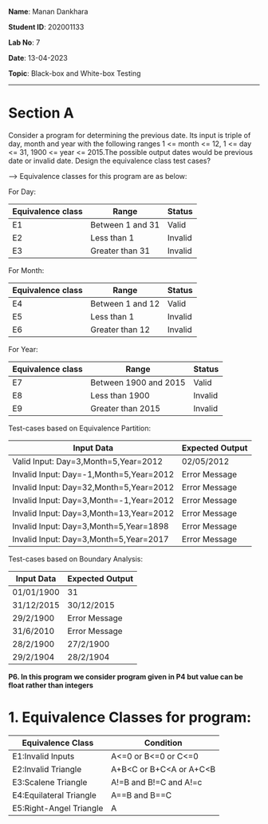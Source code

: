 **Name**: Manan Dankhara

**Student ID**: 202001133

**Lab No**: 7

**Date**: 13-04-2023

**Topic**: Black-box and White-box Testing

---

# Section A

Consider a program for determining the previous date. Its input is triple of day, month and year with the
following ranges 1 <= month <= 12, 1 <= day <= 31, 1900 <= year <= 2015.The possible output dates would be
previous date or invalid date. Design the equivalence class test cases?

--> Equivalence classes for this program are as below:

For Day:
    
| Equivalence class | Range | Status
| ----------------- | ----- | ------
| E1 | Between 1 and 31 | Valid
| E2 | Less than 1 | Invalid
| E3 | Greater than 31 | Invalid

For Month:
    
| Equivalence class | Range | Status
| ----------------- | ----- | ------
| E4 | Between 1 and 12 | Valid
| E5 | Less than 1 | Invalid
| E6 | Greater than 12 | Invalid

For Year:
    
| Equivalence class | Range | Status
| ----------------- | ----- | ------
| E7 | Between 1900 and 2015 | Valid
| E8 | Less than 1900 | Invalid
| E9 | Greater than 2015 | Invalid

Test-cases based on Equivalence Partition:

| Input Data | Expected Output
| ---------- | ---------------
| Valid Input: Day=3,Month=5,Year=2012 | 02/05/2012
| Invalid Input: Day=-1,Month=5,Year=2012 | Error Message
| Invalid Input: Day=32,Month=5,Year=2012 | Error Message
| Invalid Input: Day=3,Month=-1,Year=2012 | Error Message
| Invalid Input: Day=3,Month=13,Year=2012 | Error Message
| Invalid Input: Day=3,Month=5,Year=1898 | Error Message
| Invalid Input: Day=3,Month=5,Year=2017| Error Message

Test-cases based on Boundary Analysis:

| Input Data | Expected Output
| ---------- | --------------
| 01/01/1900 | 31|12|1899
| 31/12/2015 | 30/12/2015
| 29/2/1900  | Error Message
| 31/6/2010  | Error Message
| 28/2/1900  | 27/2/1900
| 29/2/1904  | 28/2/1904

**P6. In this program we consider program given in P4 but value can be float rather than integers**

# 1. Equivalence Classes for program:

| Equivalence Class | Condition
| ----------------- | ---------
| E1:Invalid Inputs | A<=0 or B<=0 or C<=0
| E2:Invalid Triangle | A+B<C or B+C<A or A+C<B
| E3:Scalene Triangle | A!=B and B!=C and A!=c
| E4:Equilateral Triangle | A==B and B==C
| E5:Right-Angel Triangle | A



